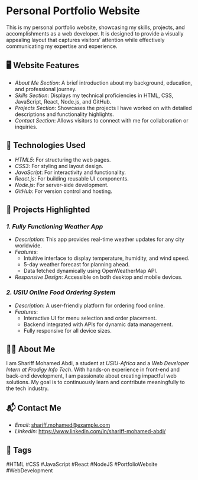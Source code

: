 
# Personal Portfolio Website

This is my personal portfolio website, showcasing my skills, projects, and accomplishments as a web developer. It is designed to provide a visually appealing layout that captures visitors' attention while effectively communicating my expertise and experience.

## 🖥 Website Features
- *About Me Section*: A brief introduction about my background, education, and professional journey.
- *Skills Section*: Displays my technical proficiencies in HTML, CSS, JavaScript, React, Node.js, and GitHub.
- *Projects Section*: Showcases the projects I have worked on with detailed descriptions and functionality highlights.
- *Contact Section*: Allows visitors to connect with me for collaboration or inquiries.


## 🚀 Technologies Used
- *HTML5*: For structuring the web pages.
- *CSS3*: For styling and layout design.
- *JavaScript*: For interactivity and functionality.
- *React.js*: For building reusable UI components.
- *Node.js*: For server-side development.
- *GitHub*: For version control and hosting.


## 📂 Projects Highlighted

### *1. Fully Functioning Weather App*
- *Description*: This app provides real-time weather updates for any city worldwide.
- *Features*:
  - Intuitive interface to display temperature, humidity, and wind speed.
  - 5-day weather forecast for planning ahead.
  - Data fetched dynamically using OpenWeatherMap API.
- *Responsive Design*: Accessible on both desktop and mobile devices.

### *2. USIU Online Food Ordering System*
- *Description*: A user-friendly platform for ordering food online.
- *Features*:
  - Interactive UI for menu selection and order placement.
  - Backend integrated with APIs for dynamic data management.
  - Fully responsive for all device sizes.


## 🧑‍💻 About Me
I am Shariff Mohamed Abdi, a student at *USIU-Africa* and a *Web Developer Intern at Prodigy Info Tech*. With hands-on experience in front-end and back-end development, I am passionate about creating impactful web solutions. My goal is to continuously learn and contribute meaningfully to the tech industry.



## 📬 Contact Me
- *Email*: shariff.mohamed@example.com
- *LinkedIn*: [https://www.linkedin.com/in/shariff-mohamed-abdi/ ](#)



## 📌 Tags
#HTML #CSS #JavaScript #React #NodeJS #PortfolioWebsite #WebDevelopment

